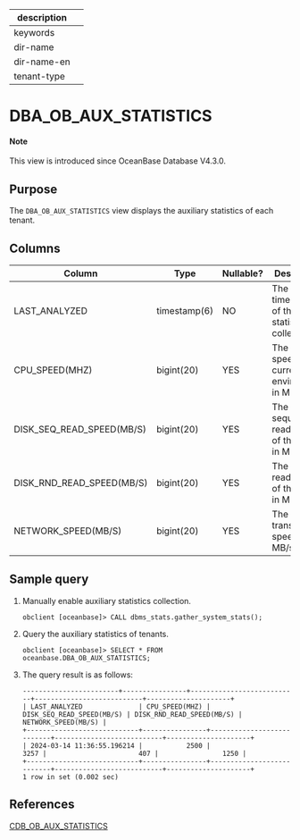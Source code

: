 | description ||
|---|---|
| keywords ||
| dir-name ||
| dir-name-en ||
| tenant-type ||

# DBA_OB_AUX_STATISTICS

<main id="notice" type='explain'>
<h4>Note</h4>
<p>This view is introduced since OceanBase Database V4.3.0. </p>
</main>

## Purpose

The `DBA_OB_AUX_STATISTICS` view displays the auxiliary statistics of each tenant.

## Columns

| **Column** | **Type** | **Nullable?** | **Description** |
| --- | --- | --- | --- |
| LAST_ANALYZED             | timestamp(6) | NO   | The timestamp of the last statistics collection.    |
| CPU_SPEED(MHZ)            | bigint(20)   | YES  | The CPU speed of the current environment, in MHz.     |
| DISK_SEQ_READ_SPEED(MB/S) | bigint(20)   | YES  | The sequential read speed of the disk, in MB/s.     |
| DISK_RND_READ_SPEED(MB/S) | bigint(20)   | YES  | The random read speed of the disk, in MB/s.     |
| NETWORK_SPEED(MB/S)       | bigint(20)   | YES  | The network transmission speed, in MB/s.     |

## Sample query

1. Manually enable auxiliary statistics collection.

   ```shell
   obclient [oceanbase]> CALL dbms_stats.gather_system_stats();
   ```

2. Query the auxiliary statistics of tenants.

   ```shell
   obclient [oceanbase]> SELECT * FROM oceanbase.DBA_OB_AUX_STATISTICS;
   ```

3. The query result is as follows:

   ```shell
   ------------------------+----------------+---------------------------+---------------------------+---------------------+
   | LAST_ANALYZED              | CPU_SPEED(MHZ) | DISK_SEQ_READ_SPEED(MB/S) | DISK_RND_READ_SPEED(MB/S) | NETWORK_SPEED(MB/S) |
   +----------------------------+----------------+---------------------------+---------------------------+---------------------+
   | 2024-03-14 11:36:55.196214 |           2500 |                      3257 |                       407 |                1250 |
   +----------------------------+----------------+---------------------------+---------------------------+---------------------+
   1 row in set (0.002 sec)
   ```

## References

[CDB_OB_AUX_STATISTICS](../../300.system-view-of-sys-tenant/200.dictionary-view-of-sys-tenant/32400.cdb_ob_aux_statistics-of-sys-tenant.md)